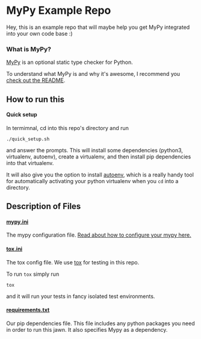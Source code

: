 # MyPy Example Repo
Hey, this is an example repo that will maybe help you get MyPy integrated into your own code base :)

### What is MyPy?
[MyPy](https://github.com/python/mypy) is an optional static type checker for Python.

To understand what MyPy is and why it's awesome, I recommend you [check out the README](https://github.com/python/mypy#what-is-mypy).

## How to run this
#### Quick setup
In termimnal, cd into this repo's directory and run
```
./quick_setup.sh
```
and answer the prompts.  This will install some dependencies (python3, virtualenv, autoenv), create a virtualenv, and then install pip dependencies into that virtualenv.

It will also give you the option to install [autoenv](https://github.com/kennethreitz/autoenv), which is a really handy tool for automatically activating your python virtualenv when you `cd` into a directory.

## Description of Files
#### [mypy.ini](/mypy.ini)
The mypy configuration file.  [Read about how to configure your mypy here.](http://mypy.readthedocs.io/en/stable/config_file.html)

#### [tox.ini](/tox.ini)
The tox config file.  We use [tox](https://tox.readthedocs.io/en/latest/) for testing in this repo.

To run `tox` simply run
```
tox
```
and it will run your tests in fancy isolated test environments.

#### [requirements.txt](/requirements.txt)
Our pip dependencies file.  This file includes any python packages you need in order to run this jawn.  It also specifies Mypy as a dependency.
